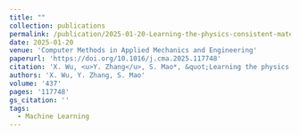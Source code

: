 ```yaml
---
title: ""
collection: publications
permalink: /publication/2025-01-20-Learning-the-physics-consistent-material-behavior-from-measurable-data-via-PDE-constrained-optimization
date: 2025-01-20
venue: 'Computer Methods in Applied Mechanics and Engineering'
paperurl: 'https://doi.org/10.1016/j.cma.2025.117748'
citation: 'X. Wu, <u>Y. Zhang</u>, S. Mao*, &quot;Learning the physics-consistent material behavior from measurable data via PDE-constrained optimization.&quot; <b>Computer Methods in Applied Mechanics and Engineering</b>, 437, 117748 (2025).'
authors: 'X. Wu, Y. Zhang, S. Mao'
volume: '437'
pages: '117748'
gs_citation: ''
tags:
  - Machine Learning
---
```

